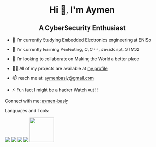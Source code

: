 <h1 align="center">Hi 👋, I'm Aymen</h1>
<h2 align="center"> A CyberSecurity Enthusiast </h2>
	
 + 🔭 I’m currently Studying Embedded Electronics engineering at ENISo

+ 🌱 I’m currently learning Pentesting, C, C++, JavaScript, STM32

+ 👯 I’m looking to collaborate on Making the World a better place

+ 👨‍💻 All of my projects are available at [my profile](https://github.com/aymen99tn/aymen99tn)

+ 📫  reach me at: aymenbasly@gmail.com

+ ⚡ Fun fact I might be a hacker Watch out !!

Connect with me:
[aymen-basly](https://www.linkedin.com/in/aymen-basly-831a09220/)

Languages and Tools:

[![](https://skills.thijs.gg/icons?i=js)](https://www.javascript.com/)
[![](https://skills.thijs.gg/icons?i=nodejs)](https://nodejs.org/en)
[![](https://skills.thijs.gg/icons?i=py)](https://www.python.org/)
[![](https://skills.thijs.gg/icons?i=c)](https://www.programiz.com/c-programming)
[<img src="https://user-images.githubusercontent.com/92263274/249134910-02358bc5-79f9-4af5-9566-30e7d1a81f6d.png" width="80"/>](https://www.kali.org/)
